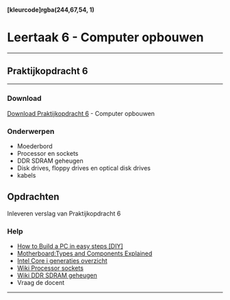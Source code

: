 #### [kleurcode]rgba(244,67,54, 1)

# Leertaak 6 - Computer opbouwen

---
## Praktijkopdracht 6
---

### Download

[Download Praktijkopdracht 6](https://elo.kw1c.nl/CMS/Studie/811%20ICT-Academie/811%20VakkenInhoud/%5BB.11%20HARa%5D%20Hardware%20AO/25187%20%C2%A0%20Applicatie-%20en%20mediaontwikkelaar/Periode%2001/Productie/02.%20Opdrachten/Leertaak%2006%20Computer%20opbouwen/Leertaak%2006%20Computer%20opbouwen.pdf) - Computer opbouwen

### Onderwerpen
* Moederbord
* Processor en sockets
* DDR SDRAM geheugen
* Disk drives, floppy drives en optical disk drives
* kabels

## Opdrachten

Inleveren verslag van Praktijkopdracht 6

### Help

- [How to Build a PC in easy steps [DIY]](http://www.it4nextgen.com/build-pc-easy-steps/)
- [Motherboard:Types and Components Explained](http://www.it4nextgen.com/motherboard-components/)
- [Intel Core i generaties overzicht](https://computerkiezen.nl/computer-onderdelen/intel-core-i-generaties-tick-tock/)
- [Wiki Processor sockets](https://nl.wikipedia.org/wiki/Socket_(processor) )
- [Wiki DDR SDRAM geheugen](https://nl.wikipedia.org/wiki/DDR_SDRAM)
- Vraag de docent

---
